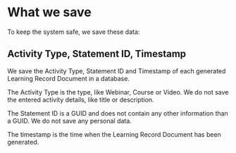 # What we save

To keep the system safe, we save these data:

## Activity Type,  Statement ID, Timestamp

We save the Activity Type,  Statement ID and Timestamp of each generated Learning Record Document in a database. 

The Activity Type is the type, like Webinar, Course or Video. We do not save the entered activity details, like title or description.

The Statement ID is a GUID and does not contain any other information than a GUID. We do not save any personal data.

The timestamp is the time when the Learning Record Document has been generated.






